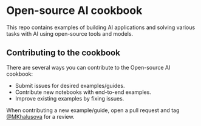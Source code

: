 # Open-source AI cookbook

This repo contains examples of building AI applications and solving various tasks with AI using open-source tools and models. 

## Contributing to the cookbook

There are several ways you can contribute to the Open-source AI cookbook:

* Submit issues for desired examples/guides.
* Contribute new notebooks with end-to-end examples.
* Improve existing examples by fixing issues. 

When contributing a new example/guide, open a pull request and tag [@MKhalusova](https://github.com/MKhalusova) for a review. 

